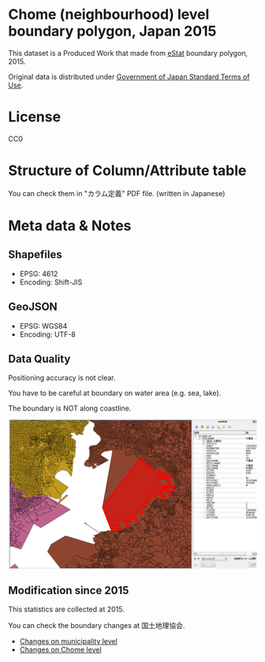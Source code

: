 # Chome (neighbourhood) level boundary polygon, Japan 2015
This dataset is a Produced Work that made from [eStat](https://www.e-stat.go.jp/SG1/estat/eStatTopPortal.do) boundary polygon, 2015.

Original data is distributed under [Government of Japan Standard Terms of Use](https://www.e-stat.go.jp/estat/html/spec.html).

# License
CC0

# Structure of Column/Attribute table 
You can check them in "カラム定義" PDF file. (written in Japanese)

# Meta data & Notes
## Shapefiles
* EPSG: 4612
* Encoding: Shift-JIS

## GeoJSON
* EPSG: WGS84
* Encoding: UTF-8

## Data Quality
Positioning accuracy is not clear.

You have to be careful at boundary on water area (e.g. sea, lake).

The boundary is NOT along coastline.

![boundary on Tokyo bay](img/chiba_boundary.png)

## Modification since 2015
This statistics are collected at 2015.

You can check the boundary changes at 国土地理協会.

* [Changes on municipality level](http://kokudo.or.jp/marge/index.html)
* [Changes on Chome level](http://kokudo.or.jp/place/past.html)

